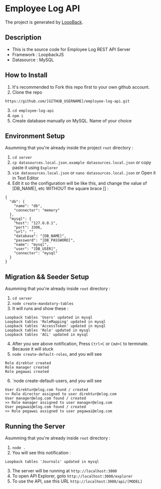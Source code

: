 # Employee Log API

The project is generated by [LoopBack](http://loopback.io).

## Description

- This is the source code for Employee Log REST API Server
- Framework : LoopbackJS
- Datasource : MySQL

## How to Install

1. It's recommended to Fork this repo first to your own github account.
2. Clone the repo
```
https://github.com/[GITHUB_USERNAME]/employee-log-api.git
```
3. `cd employee-log-api`
4. `npm i`
5. Create database manually on MySQL. Name of your choice

## Environment Setup

Asumming that you're already inside the project `root` directory : 
1. `cd server`
2. `cp datasources.local.json.example datasources.local.json` or copy paste it using `Explorer`
3. `vim datasources.local.json` or `nano datasources.local.json` or Open it in Text Editor
4. Edit it so the configuration will be like this, and change the value of [DB_NAME], etc WITHOUT the square brace [] :
```
{
  "db": {
    "name": "db",
    "connector": "memory"
  },
  "mysql": {
    "host": "127.0.0.1",
    "port": 3306,
    "url": "",
    "database": "[DB_NAME]",
    "password": "[DB_PASSWORD]",
    "name": "mysql",
    "user": "[DB_USER]",
    "connector": "mysql"
  }
}
```

## Migration && Seeder Setup
Asumming that you're already inside `root` directory :
1. `cd server`
2. `node create-mandatory-tables`
3. It will runs and show these :
```
Loopback tables 'Users' updated in mysql
Loopback tables 'RoleMapping' updated in mysql
Loopback tables 'AccessToken' updated in mysql
Loopback tables 'Role' updated in mysql
Loopback tables 'ACL' updated in mysql
```
4. After you see above notification, Press `Ctrl+C` or `Cmd+C` to terminate. Because it will stuck
5. `node create-default-roles`, and you will see
```
Role direktur created
Role manager created
Role pegawai created
```
6. `node create-default-users, and you will see
```
User direktur@elog.com found / created
>> Role director assigned to user direktur@elog.com
User manager@elog.com found / created
>> Role manager assigned to user manager@elog.com
User pegawai@elog.com found / created
>> Role pegawai assigned to user pegawai@elog.com
```

## Running the Server
Asumming that you're already inside `root` directory :
1. `node .`
2. You will see this notification : 
```
Loopback tables 'Journals' updated in mysql
```
3. The server will be running at `http://localhost:3000`
4. To open API Explorer, goto `http://localhost:3000/explorer`
5. To use the API, use this URL `http://localhost:3000/api/[MODEL]`

